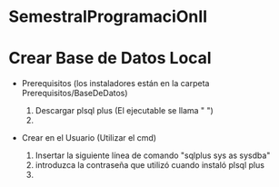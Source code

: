 # SemestralProgramaciOnII

# Crear Base de Datos Local

- Prerequisitos (los instaladores están en la carpeta Prerequisitos/BaseDeDatos)

  1. Descargar plsql plus (El ejecutable se llama " ")
  2.

- Crear en el Usuario (Utilizar el cmd)
  1. Insertar la siguiente línea de comando "sqlplus sys as sysdba"
  2. introduzca la contraseña que utilizó cuando instaló plsql plus
  3.

